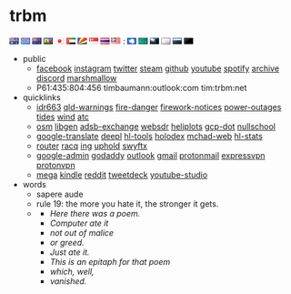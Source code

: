 # trbm
![au](visited/au.gif) ![fj](visited/fj.gif) ![nz](visited/nz.gif) ![nc](visited/nc.gif) ![jp](visited/jp.gif) ![ae](visited/ae.gif) ![sc](visited/sc.gif) ![sg](visited/sg.gif) ![th](visited/th.gif) ![my](visited/my.gif) : ![](visited/nv-1-aq-v.gif) ![](visited/nv-2-tw.gif) ![](visited/nv-3-iw.gif) ![](visited/nv-4-ia.gif) ![](visited/nv-5-or.gif) ![](visited/nv-6-os.gif)
* public
  * [facebook](https://www.facebook.com/timothy.baumann.902) [instagram](https://www.instagram.com/culverit/) [twitter](https://twitter.com/culverit) [steam](https://steamcommunity.com/id/culverit) [github](https://github.com/culverit) [youtube](https://www.youtube.com/channel/UC3cnXaa3Hx5XRerYh9HWTSg) [spotify](https://open.spotify.com/user/culverit) [archive](https://archive.org/details/@culverit) [discord](https://discordapp.com/users/768345966369570817) [marshmallow](https://marshmallow-qa.com/culverit)
  * P61:435:804:456 timbaumann:outlook:com tim:trbm:net
* quicklinks
  * [idr663](http://www.bom.gov.au/products/IDR663.loop.shtml) [qld-warnings](http://www.bom.gov.au/qld/warnings/) [fire-danger](https://www.ruralfire.qld.gov.au/Pages/FDR.aspx) [firework-notices](https://www.dnrm.qld.gov.au/qld/emergency/safety/explosive-fireworks/upcoming-fireworks-display-dates) [power-outages](https://www.energex.com.au/home/power-outages/emergency-outages-streets/) [tides](http://www.bom.gov.au/australia/tides/) [wind](http://www.bom.gov.au/marine/wind.shtml) [atc](https://www.liveatc.net/search/?icao=ybbn)
  * [osm](https://www.openstreetmap.org/#map=4/-28.15/133.28) [libgen](http://gen.lib.rus.ec/) [adsb-exchange](https://globe.adsbexchange.com/) [websdr](http://websdr.ewi.utwente.nl:8901/) [heliplots](https://earthquake.usgs.gov/monitoring/operations/heliplot.php) [gcp-dot](http://gcpdot.com/) [nullschool](https://earth.nullschool.net/)
  * [google-translate](https://translate.google.com/#view=home&op=translate&sl=ja&tl=en) [deepl](https://www.deepl.com/en/translator) [hl-tools](https://hololive.jetri.co/#/) [holodex](https://holodex.net/) [mchad-web](https://mchad1.firebaseapp.com/ListenerClient/All) [hl-stats](https://holo.poi.cat/youtube-channel)
  * [router](http://192.168.0.1/weblogin.htm) [racq](https://racqbank.com.au/#/login) [ing](https://www.ing.com.au/securebanking/) [uphold](https://uphold.com/login) [swyftx](https://trade.swyftx.com.au/dashboard/)
  * [google-admin](https://admin.google.com/) [godaddy](https://account.godaddy.com/products) [outlook](https://login.live.com/login.srf) [gmail](https://mail.google.com/mail/u/0/#inbox) [protonmail](https://mail.protonmail.com/login) [expressvpn](https://www.expressvpn.com/subscriptions) [protonvpn](https://account.protonvpn.com/account) 
  * [mega](https://mega.nz/) [kindle](https://www.amazon.com/hz/mycd/myx#/home/content/booksAll/dateDsc/) [reddit](https://old.reddit.com/) [tweetdeck](https://tweetdeck.twitter.com/) [youtube-studio](https://studio.youtube.com/)
* words
  * sapere aude
  * rule 19: the more you hate it, the stronger it gets.
  * * _Here there was a poem._ 
    * _Computer ate it_ 
    * _not out of malice_
    * _or greed._
    * _Just ate it._
    * _This is an epitaph for that poem_
    * _which, well,_
    * _vanished._
